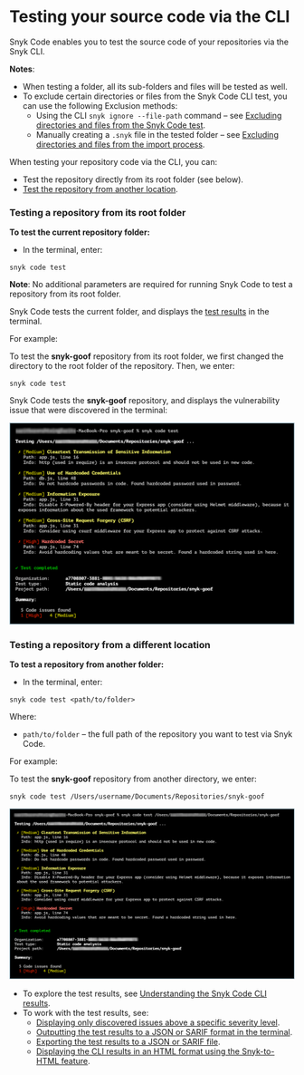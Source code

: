 # Testing your source code via the CLI

Snyk Code enables you to test the source code of your repositories via the Snyk CLI.

**Notes**:

* When testing a folder, all its sub-folders and files will be tested as well.
* To exclude certain directories or files from the Snyk Code CLI test, you can use the following Exclusion methods:
  * Using the CLI `snyk ignore --file-path` command – see [Excluding directories and files from the Snyk Code test](excluding-directories-and-files-from-the-snyk-code-cli-test.md).
  * Manually creating a `.snyk` file in the tested folder – see [Excluding directories and files from the import process](https://docs.snyk.io/products/snyk-code/getting-started-with-snyk-code/activating-snyk-code-using-the-web-ui/step-3-importing-repositories-to-snyk-for-the-snyk-code-testing/excluding-directories-and-files-from-the-import-process).

When testing your repository code via the CLI, you can:

* Test the repository directly from its root folder (see below).
* [Test the repository from another location](testing-your-source-code-via-the-cli.md#testing-a-repository-from-a-different-location).

### **Testing a repository from its root folder**

**To test the current repository folder:**

* In the terminal, enter:

```
snyk code test
```

**Note**: No additional parameters are required for running Snyk Code to test a repository from its root folder.

Snyk Code tests the current folder, and displays the [test results](https://docs.snyk.io/products/snyk-code/cli-for-snyk-code/snyk-code-cli-results) in the terminal.

For example:

To test the **snyk-goof** repository from its root folder, we first changed the directory to the root folder of the repository. Then, we enter:

```
snyk code test
```

Snyk Code tests the **snyk-goof** repository, and displays the vulnerability issue that were discovered in the terminal:

![](<../../../.gitbook/assets/Snyk Code - CLI - snyk code test - Results - 1 (1) (1) (1) (1) (1) (1) (1) (1) (1) (1) (1) (1) (1) (1) (1) (1) (1) (1) (1) (1) (1) (1) (1) (1) (1) (1) (1) (1) (3).png>)

### **Testing a repository from a different location**

**To test a repository from another folder:**

* In the terminal, enter:

```
snyk code test <path/to/folder>
```

Where:

* `path/to/folder` – the full path of the repository you want to test via Snyk Code.

For example:

To test the **snyk-goof** repository from another directory, we enter:

```
snyk code test /Users/username/Documents/Repositories/snyk-goof
```

![](<../../../.gitbook/assets/snyk Code - CLI - snyk code test - Any folder - 2 (1).png>)

* To explore the test results, see [Understanding the Snyk Code CLI results](https://docs.snyk.io/products/snyk-code/cli-for-snyk-code/snyk-code-cli-results).
* To work with the test results, see:
  * [Displaying only discovered issues above a specific severity level](https://docs.snyk.io/products/snyk-code/cli-for-snyk-code/working-with-the-snyk-code-cli-results/displaying-only-discovered-issues-above-a-specific-severity-level).
  * [Outputting the test results to a JSON or SARIF format in the terminal](https://docs.snyk.io/products/snyk-code/cli-for-snyk-code/working-with-the-snyk-code-cli-results/outputting-the-test-results-to-a-json-or-sarif-format-in-the-terminal).
  * [Exporting the test results to a JSON or SARIF file](https://docs.snyk.io/products/snyk-code/cli-for-snyk-code/working-with-the-snyk-code-cli-results/exporting-the-test-results-to-a-json-or-sarif-file).
  * [Displaying the CLI results in an HTML format using the Snyk-to-HTML feature](https://docs.snyk.io/products/snyk-code/cli-for-snyk-code/displaying-the-cli-results-in-an-html-format-using-the-snyk-to-html-feature).
